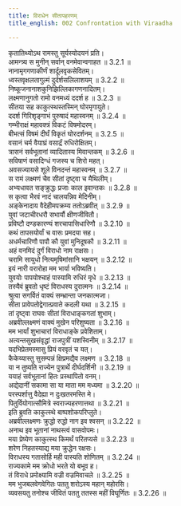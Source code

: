 ```yaml
---
title: विराधेन सीतापहरणम्
title_english: 002 Confrontation with Viraadha

---
```

<div class="audioEmbed"  caption="श्रीराम-हरिसीताराममूर्ति-घनपाठिभ्यां वचनम्" src="https://archive.org/download/Ramayana-recitation-Sriram-harisItArAmamUrti-Ghanapaati-v2/Kanda_3/Kanda_3_ARK-002-Viradhena_Sita_Apaharanam.mp3"></div>

कृतातिथ्योऽथ रामस्तु सूर्यस्योदयनं प्रति।  
आमन्त्र्य स मुनीन् सर्वान् वनमेवान्वगाहत ॥ 3.2.1 ॥   
नानामृगगणाकीर्णं शार्दूलवृकसेवितम्।  
ध्वस्तवृक्षलतागुल्मं दुर्दर्शसलिलाशयम् ॥ 3.2.2 ॥   
निष्कूजनानाशकुनिझिल्लिकागणनादितम्।  
लक्ष्मणानुगतो रामो वनमध्यं ददर्श ह ॥ 3.2.3 ॥   
सीतया सह काकुत्स्थस्तस्मिन् घोरमृगायुते।  
ददर्श गिरिशृङ्गाभं पुरुषादं महास्वनम् ॥ 3.2.4 ॥   
गम्भीराक्षं महावक्त्रं विकटं विषमोदरम्।  
बीभत्सं विषमं दीर्घं विकृतं घोरदर्शनम् ॥ 3.2.5 ॥   
वसानं चर्म वैयाघ्रं वसार्द्रं रुधिरोक्षितम्।  
त्रासनं सर्वभूतानां व्यादितास्य मिवान्तकम् ॥ 3.2.6 ॥   
सविषाणं वसादिग्धं गजस्य च शिरो महत्।  
अवसज्यायसे शूले विनदन्तं महास्वनम् ॥ 3.2.7 ॥   
स रामं लक्ष्मणं चैव सीतां दृष्ट्वा च मैथिलीम्।  
अभ्यधावत सङ्क्रुद्धः प्रजाः काल इवान्तकः ॥ 3.2.8 ॥   
स कृत्वा भैरवं नादं चालयन्निव मेदिनीम्।  
अङ्केनादाय वैदेहीमपक्रम्य ततोऽब्रवीत् ॥ 3.2.9 ॥   
युवां जटाचीरधरौ सभार्यौ क्षीणजीवितौ।  
प्रविष्टौ दण्डकारण्यं शरचापासिधारिणौ ॥ 3.2.10 ॥   
कथं तापसयोर्वां च वासः प्रमदया सह।  
अधर्मचारिणौ पापौ कौ युवां मुनिदूषकौ ॥ 3.2.11 ॥   
अहं वनमिदं दुर्गं विराधो नाम राक्षसः।  
चरामि सायुधो नित्यमृषिमांसानि भक्षयन् ॥ 3.2.12 ॥   
इयं नारी वरारोहा मम भार्या भविष्यति।  
युवयोः पापयोश्चाहं पास्यामि रुधिरं मृधे ॥ 3.2.13 ॥   
तस्यैवं ब्रुवतो धृष्टं विराधस्य दुरात्मनः ॥ 3.2.14 ॥   
श्रुत्वा सगर्वितं वाक्यं सम्भ्रान्ता जनकात्मजा।  
सीता प्रावेपतोद्वेगात्प्रवाते कदली यथा ॥ 3.2.15 ॥   
तां दृष्ट्वा राघवः सीतां विराधाङ्कगतां शुभाम्।  
अब्रवील्लक्ष्मणं वाक्यं मुखेन परिशुष्यता ॥ 3.2.16 ॥   
मम भार्यां शुभाचारां विराधाङ्के प्रवेशिताम्।  
अत्यन्तसुखसंवृद्धां राजपुत्रीं यशस्विनीम् ॥ 3.2.17 ॥   
यदभिप्रेतमस्मासु प्रियं वरवृतं च यत्।  
कैकेय्यास्तु सुसम्पन्नं क्षिप्रमद्यैव लक्ष्मण ॥ 3.2.18 ॥   
या न तुष्यति राज्येन पुत्रार्थे दीर्घदर्शिनी ॥ 3.2.19 ॥   
ययाहं सर्वभूतानां हितः प्रस्थापितो वनम्।  
अद्येदानीं सकामा सा या माता मम मध्यमा ॥ 3.2.20 ॥   
परस्पर्शात्तु वैदेह्या न दुःखतरमस्ति मे।  
पितुर्वियोगात्सौमित्रे स्वराज्यहरणात्तथा ॥ 3.2.21 ॥   
इति ब्रुवति काकुत्स्थे बाष्पशोकपरिप्लुते।  
अब्रवील्लक्ष्मणः क्रुद्धो रुद्धो नाग इव श्वसन् ॥ 3.2.22 ॥   
अनाथ इव भूतानां नाथस्त्वं वासवोपमः।  
मया प्रेष्येण काकुत्स्थ किमर्थं परितप्यसे ॥ 3.2.23 ॥   
शरेण निहतस्याद्य मया क्रुद्धेन रक्षसः।  
विराधस्य गतासोर्हि मही पास्यति शोणितम् ॥ 3.2.24 ॥   
राज्यकामे मम क्रोधो भरते यो बभूव ह।  
तं विराधे प्रमोक्ष्यामि वज्री वज्रमिवाचले ॥ 3.2.25 ॥   
मम भुजबलवेगवेगितः पततु शरोऽस्य महान् महोरसि।  
व्यवसयतु तनोश्च जीवितं पततु ततस्स महीं विघूर्णितः ॥ 3.2.26 ॥   